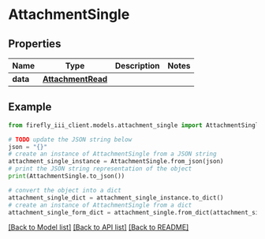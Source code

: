 # AttachmentSingle


## Properties

Name | Type | Description | Notes
------------ | ------------- | ------------- | -------------
**data** | [**AttachmentRead**](AttachmentRead.md) |  | 

## Example

```python
from firefly_iii_client.models.attachment_single import AttachmentSingle

# TODO update the JSON string below
json = "{}"
# create an instance of AttachmentSingle from a JSON string
attachment_single_instance = AttachmentSingle.from_json(json)
# print the JSON string representation of the object
print(AttachmentSingle.to_json())

# convert the object into a dict
attachment_single_dict = attachment_single_instance.to_dict()
# create an instance of AttachmentSingle from a dict
attachment_single_form_dict = attachment_single.from_dict(attachment_single_dict)
```
[[Back to Model list]](../README.md#documentation-for-models) [[Back to API list]](../README.md#documentation-for-api-endpoints) [[Back to README]](../README.md)


